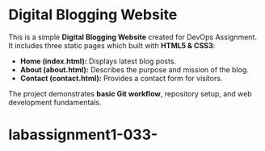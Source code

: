 # Digital Blogging Website

This is a simple **Digital Blogging Website** created for DevOps Assignment.  
It includes three static pages which built with **HTML5 & CSS3**:

- **Home (index.html):** Displays latest blog posts.  
- **About (about.html):** Describes the purpose and mission of the blog.  
- **Contact (contact.html):** Provides a contact form for visitors.  

The project demonstrates **basic Git workflow**, repository setup, and web development fundamentals.  
# labassignment1-033-
